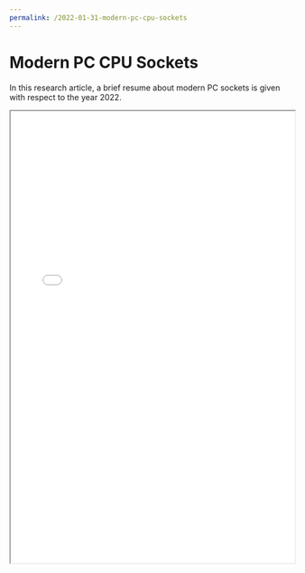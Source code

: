 ```yaml
---
permalink: /2022-01-31-modern-pc-cpu-sockets
---
```

<link rel="icon" type="image/png" href="/favicon.png">

# Modern PC CPU Sockets

In this research article, a brief resume about modern PC sockets is given with
respect to the year 2022.

<iframe 
    src="systems/2022-01-31-modern-pc-cpu-sockets/modern-pc-cpu-sockets.pdf"
    title="modern-pc-cpu-sockets.pdf"
    type="application/pdf" 
    width="100%"
    height="800px">
</iframe>

